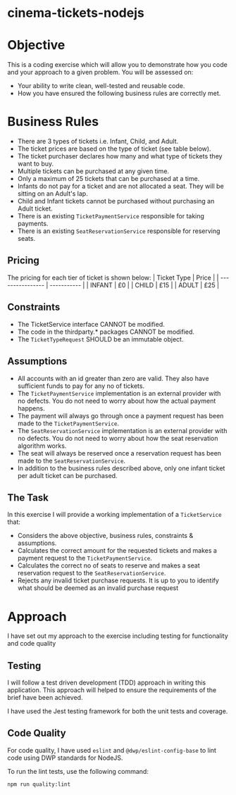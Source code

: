 # cinema-tickets-nodejs

# Objective
This is a coding exercise which will allow you to demonstrate how you code and your approach to a given problem. 
You will be assessed on: 
- Your ability to write clean, well-tested and reusable code.
- How you have ensured the following business rules are correctly met.


# Business Rules
- There are 3 types of tickets i.e. Infant, Child, and Adult.
- The ticket prices are based on the type of ticket (see table below).
- The ticket purchaser declares how many and what type of tickets they want to buy.
- Multiple tickets can be purchased at any given time.
- Only a maximum of 25 tickets that can be purchased at a time.
- Infants do not pay for a ticket and are not allocated a seat. They will be sitting on an Adult's lap.
- Child and Infant tickets cannot be purchased without purchasing an Adult ticket.
- There is an existing `TicketPaymentService` responsible for taking payments.
- There is an existing `SeatReservationService` responsible for reserving seats.

## Pricing
The pricing for each tier of ticket is shown below:
|   Ticket Type    |     Price   |
| ---------------- | ----------- |
|    INFANT        |    £0       |
|    CHILD         |    £15     |
|    ADULT         |    £25      |

## Constraints
- The TicketService interface CANNOT be modified. 
- The code in the thirdparty.* packages CANNOT be modified.
- The `TicketTypeRequest` SHOULD be an immutable object.

## Assumptions
- All accounts with an id greater than zero are valid. They also have sufficient funds to pay for any no of tickets.
- The `TicketPaymentService` implementation is an external provider with no defects. You do not need to worry about how the actual payment happens.
- The payment will always go through once a payment request has been made to the `TicketPaymentService`.
- The `SeatReservationService` implementation is an external provider with no defects. You do not need to worry about how the seat reservation algorithm works.
- The seat will always be reserved once a reservation request has been made to the `SeatReservationService`.
- In addition to the business rules described above, only one infant ticket per adult ticket can be purchased.

## The Task
In this exercise I will provide a working implementation of a `TicketService` that:
- Considers the above objective, business rules, constraints & assumptions.
- Calculates the correct amount for the requested tickets and makes a payment request to the `TicketPaymentService`.  
- Calculates the correct no of seats to reserve and makes a seat reservation request to the `SeatReservationService`.  
- Rejects any invalid ticket purchase requests. It is up to you to identify what should be deemed as an invalid purchase request

# Approach
I have set out my approach to the exercise including testing for functionality and code quality

## Testing
I will follow a test driven development (TDD) approach in writing this application.
This approach will helped to ensure the requirements of the brief have been achieved.

I have used the Jest testing framework for both the unit tests and coverage.

## Code Quality
For code quality, I have used `eslint` and `@dwp/eslint-config-base` to lint code using DWP standards for NodeJS.

To run the lint tests, use the following command:

```npm run quality:lint```
